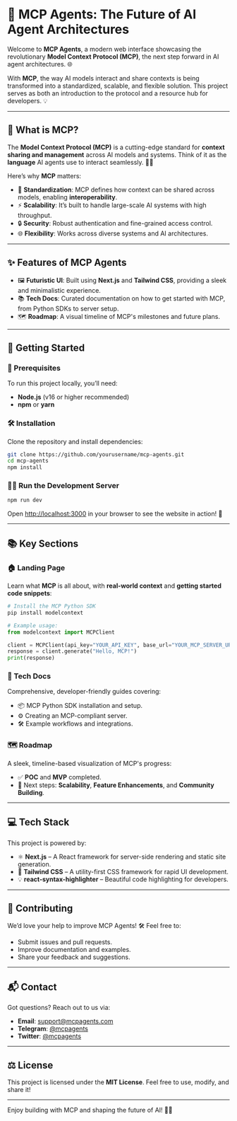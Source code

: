 
# 🚀 MCP Agents: The Future of AI Agent Architectures

Welcome to **MCP Agents**, a modern web interface showcasing the revolutionary **Model Context Protocol (MCP)**, the next step forward in AI agent architectures. 🌐

With **MCP**, the way AI models interact and share contexts is being transformed into a standardized, scalable, and flexible solution. This project serves as both an introduction to the protocol and a resource hub for developers. 💡

---

## 🤔 What is MCP?

The **Model Context Protocol (MCP)** is a cutting-edge standard for **context sharing and management** across AI models and systems. Think of it as the **language** AI agents use to interact seamlessly. 🧠✨

Here’s why **MCP** matters:

- 🧩 **Standardization**: MCP defines how context can be shared across models, enabling **interoperability**.
- ⚡ **Scalability**: It’s built to handle large-scale AI systems with high throughput.
- 🔒 **Security**: Robust authentication and fine-grained access control.
- 🌐 **Flexibility**: Works across diverse systems and AI architectures.

---

## ✨ Features of MCP Agents

- 🖼️ **Futuristic UI**: Built using **Next.js** and **Tailwind CSS**, providing a sleek and minimalistic experience.
- 📚 **Tech Docs**: Curated documentation on how to get started with MCP, from Python SDKs to server setup.
- 🗺️ **Roadmap**: A visual timeline of MCP's milestones and future plans.

---

## 🚀 Getting Started

### 🔧 Prerequisites
To run this project locally, you’ll need:

- **Node.js** (v16 or higher recommended)
- **npm** or **yarn**

### 🛠️ Installation

Clone the repository and install dependencies:

```bash
git clone https://github.com/yourusername/mcp-agents.git
cd mcp-agents
npm install
```

### 🏃‍♂️ Run the Development Server

```bash
npm run dev
```

Open [http://localhost:3000](http://localhost:3000) in your browser to see the website in action! 🌟

---

## 📚 Key Sections

### 🏠 Landing Page
Learn what **MCP** is all about, with **real-world context** and **getting started code snippets**:

```python
# Install the MCP Python SDK
pip install modelcontext

# Example usage:
from modelcontext import MCPClient

client = MCPClient(api_key="YOUR_API_KEY", base_url="YOUR_MCP_SERVER_URL")
response = client.generate("Hello, MCP!")
print(response)
```

### 📖 Tech Docs
Comprehensive, developer-friendly guides covering:
- 📦 MCP Python SDK installation and setup.
- ⚙️ Creating an MCP-compliant server.
- 🛠️ Example workflows and integrations.

### 🗺️ Roadmap
A sleek, timeline-based visualization of MCP's progress:
- ✅ **POC** and **MVP** completed.
- 🚀 Next steps: **Scalability**, **Feature Enhancements**, and **Community Building**.

---

## 💻 Tech Stack

This project is powered by:

- ⚛️ **Next.js** – A React framework for server-side rendering and static site generation.
- 🎨 **Tailwind CSS** – A utility-first CSS framework for rapid UI development.
- 💡 **react-syntax-highlighter** – Beautiful code highlighting for developers.

---

## 🤝 Contributing

We’d love your help to improve MCP Agents! 🛠️ Feel free to:
- Submit issues and pull requests.
- Improve documentation and examples.
- Share your feedback and suggestions.

---

## 📬 Contact

Got questions? Reach out to us via:

- **Email**: [support@mcpagents.com](mailto:support@mcpagents.com)
- **Telegram**: [@mcpagents](https://t.me/mcpagents)
- **Twitter**: [@mcpagents](https://twitter.com/mcpagents)

---

## ⚖️ License

This project is licensed under the **MIT License**. Feel free to use, modify, and share it!

---

Enjoy building with MCP and shaping the future of AI! 🚀✨
